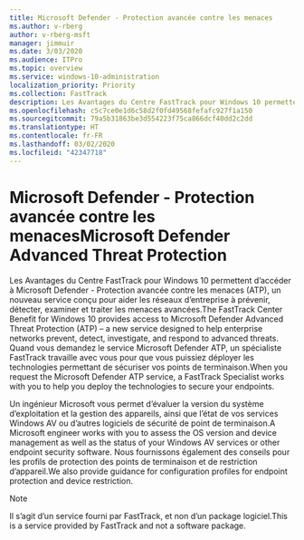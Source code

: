 ```yaml
---
title: Microsoft Defender - Protection avancée contre les menaces
ms.author: v-rberg
author: v-rberg-msft
manager: jimmuir
ms.date: 3/03/2020
ms.audience: ITPro
ms.topic: overview
ms.service: windows-10-administration
localization_priority: Priority
ms.collection: FastTrack
description: Les Avantages du Centre FastTrack pour Windows 10 permettent d’accéder à Microsoft Defender - Protection avancée contre les menaces (ATP), un nouveau service conçu pour aider les réseaux d’entreprise à prévenir, détecter, examiner et traiter les menaces avancées.
ms.openlocfilehash: c5c7ce0e1d6c58d2f0fd49568fefafc927f1a150
ms.sourcegitcommit: 79a5b31863be3d554223f75ca866dcf40dd2c2dd
ms.translationtype: HT
ms.contentlocale: fr-FR
ms.lasthandoff: 03/02/2020
ms.locfileid: "42347718"
---
```

# <a name="microsoft-defender-advanced-threat-protection"></a><span data-ttu-id="e3b06-103">Microsoft Defender - Protection avancée contre les menaces</span><span class="sxs-lookup"><span data-stu-id="e3b06-103">Microsoft Defender Advanced Threat Protection</span></span>

<span data-ttu-id="e3b06-104">Les Avantages du Centre FastTrack pour Windows 10 permettent d’accéder à Microsoft Defender - Protection avancée contre les menaces (ATP), un nouveau service conçu pour aider les réseaux d’entreprise à prévenir, détecter, examiner et traiter les menaces avancées.</span><span class="sxs-lookup"><span data-stu-id="e3b06-104">The FastTrack Center Benefit for Windows 10 provides access to Microsoft Defender Advanced Threat Protection (ATP) – a new service designed to help enterprise networks prevent, detect, investigate, and respond to advanced threats.</span></span> <span data-ttu-id="e3b06-105">Quand vous demandez le service Microsoft Defender ATP, un spécialiste FastTrack travaille avec vous pour que vous puissiez déployer les technologies permettant de sécuriser vos points de terminaison.</span><span class="sxs-lookup"><span data-stu-id="e3b06-105">When you request the Microsoft Defender ATP service, a FastTrack Specialist works with you to help you deploy the technologies to secure your endpoints.</span></span>

<span data-ttu-id="e3b06-106">Un ingénieur Microsoft vous permet d’évaluer la version du système d’exploitation et la gestion des appareils, ainsi que l’état de vos services Windows AV ou d’autres logiciels de sécurité de point de terminaison.</span><span class="sxs-lookup"><span data-stu-id="e3b06-106">A Microsoft engineer works with you to assess the OS version and device management as well as the status of your Windows AV services or other endpoint security software.</span></span> <span data-ttu-id="e3b06-107">Nous fournissons également des conseils pour les profils de protection des points de terminaison et de restriction d’appareil.</span><span class="sxs-lookup"><span data-stu-id="e3b06-107">We also provide guidance for configuration profiles for endpoint protection and device restriction.</span></span>  

> [!NOTE]
> <span data-ttu-id="e3b06-108">Il s’agit d’un service fourni par FastTrack, et non d’un package logiciel.</span><span class="sxs-lookup"><span data-stu-id="e3b06-108">This is a service provided by FastTrack and not a software package.</span></span> 